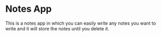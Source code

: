 # Notes App
This is a notes app in which you can easily write any notes you want to write and it will store the notes until you delete it.

